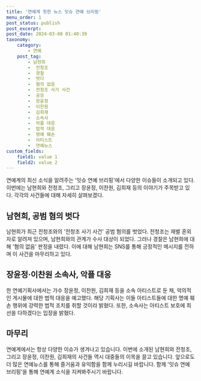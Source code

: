 ```yaml
---
title: '연예계 핫한 뉴스 잇슈 연예 브리핑'
menu_order: 1
post_status: publish
post_excerpt: 
post_date: 2024-03-08 01:40:39
taxonomy:
    category:
        - 연예
    post_tag:
        - 남현희
        -  전청조
        -  경찰
        -  벗다
        -  혐의 없음
        -  전청조 사기 사건
        -  공모
        -  장윤정
        -  이찬원
        -  김희재
        -  소속사
        -  악플 대응
        -  법적 대응
        -  명예 훼손
        -  아티스트
        -  연예뉴스
custom_fields:
    field1: value 1
    field2: value 2
---
```


연예계의 최신 소식을 알려주는 '잇슈 연예 브리핑'에서 다양한 이슈들이 소개되고 있다. 이번에는 남현희와 전청조, 그리고 장윤정, 이찬원, 김희재 등의 이야기가 주목받고 있다. 각각의 사건들에 대해 자세히 살펴보겠다.
## 남현희, 공범 혐의 벗다
남현희가 최근 전청조와의 '전청조 사기 사건' 공범 혐의를 벗었다. 전청조는 재벌 혼외자로 알려져 있으며, 남현희와의 관계가 수사 대상이 되었다. 그러나 경찰은 남현희에 대해 '혐의 없음' 판정을 내렸다. 이에 대해 남현희는 SNS를 통해 긍정적인 메시지를 전하며 이 사건을 마무리하고 있다.
## 장윤정·이찬원 소속사, 악플 대응
한 연예기획사에서는 가수 장윤정, 이찬원, 김희재 등을 소속 아티스트로 둔 채, 악의적인 게시물에 대한 법적 대응을 예고했다. 해당 기획사는 이들 아티스트들에 대한 명예 훼손 행위에 강력한 법적 조치를 취할 것이라 밝혔다. 또한, 소속사는 아티스트 보호에 최선을 다하겠다는 입장을 밝혔다.
## 마무리
연예계에서는 항상 다양한 이슈가 생겨나고 있습니다. 이번에 소개된 남현희와 전청조, 그리고 장윤정, 이찬원, 김희재의 사건들 역시 대중들의 이목을 끌고 있습니다. 앞으로도 더 많은 연예뉴스를 통해 즐거움과 유익함을 함께 누리시길 바랍니다. 함께 '잇슈 연예 브리핑'을 통해 연예계 소식을 지켜봐주시기 바랍니다.
